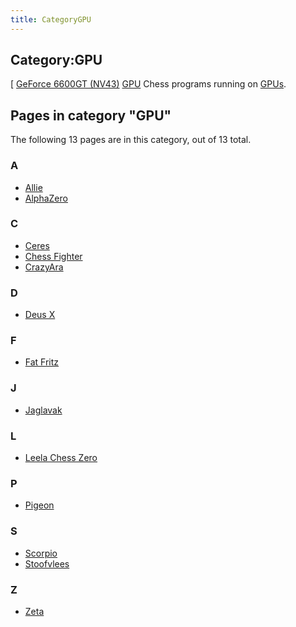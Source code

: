 ```yaml
---
title: CategoryGPU
---
```

## Category:GPU



\[ [GeForce 6600GT (NV43)](https://en.wikipedia.org/wiki/GeForce_6_series) [GPU](GPU "GPU")
Chess programs running on [GPUs](GPU "GPU").

## Pages in category "GPU"

The following 13 pages are in this category, out of 13 total.

### A

- [Allie](Allie "Allie")
- [AlphaZero](AlphaZero "AlphaZero")

### C

- [Ceres](Ceres "Ceres")
- [Chess Fighter](Chess_Fighter "Chess Fighter")
- [CrazyAra](CrazyAra "CrazyAra")

### D

- [Deus X](Deus_X "Deus X")

### F

- [Fat Fritz](Fat_Fritz "Fat Fritz")

### J

- [Jaglavak](Jaglavak "Jaglavak")

### L

- [Leela Chess Zero](Leela_Chess_Zero "Leela Chess Zero")

### P

- [Pigeon](Pigeon "Pigeon")

### S

- [Scorpio](Scorpio "Scorpio")
- [Stoofvlees](Stoofvlees "Stoofvlees")

### Z

- [Zeta](Zeta "Zeta")

